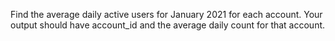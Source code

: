 Find the average daily active users for January 2021 for each account. 
Your output should have account_id and the average daily count for that account.